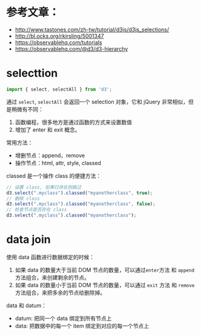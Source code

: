
# 参考文章：
* http://www.tastones.com/zh-tw/tutorial/d3js/d3js_selections/
* http://bl.ocks.org/rkirsling/5001347
* https://observablehq.com/tutorials
* https://observablehq.com/@d3/d3-hierarchy




# selecttion
```ts
import { select, selectAll } from 'd3';
```
通过 `select`, `selectAll` 会返回一个 selection 对象，它和 jQuery 非常相似，但是稍微有不同：
1. 函数编程，很多地方是通过函数的方式来设置数值
2. 增加了 enter 和 exit 概念。  

常用方法：
* 增删节点：append，remove
* 操作节点：html, attr, style, classed

classed 是一个操作 class 的便捷方法：
```ts
// 设置 class, 如果已存在则跳过
d3.select(".myclass").classed("myanotherclass", true);
// 删除 class
d3.select(".myclass").classed("myanotherclass", false);
// 检查节点是否存在 class
d3.select(".myclass").classed("myanotherclass");
```

# data join
使用 data 函数进行数据绑定的时候：
1. 如果 data 的数量大于当前 DOM 节点的数量，可以通过`enter`方法 和 `append`方法组合，来创建剩余的节点。
2. 如果 data 的数量小于当前 DOM 节点的数量，可以通过 `exit` 方法 和 `remove` 方法组合，来把多余的节点给删除掉。

data 和 datum：
* datum: 把同一个 data 绑定到所有节点上
* data: 把数据中的每一个 item 绑定到对应的每一个节点上















